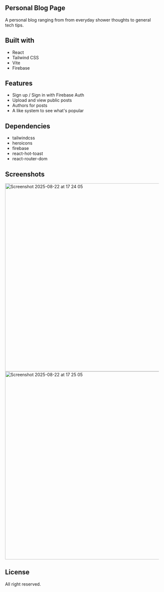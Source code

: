 ## Personal Blog Page

A personal blog ranging from from everyday shower thoughts to general tech tips.

## Built with
- React
- Tailwind CSS
- Vite
- Firebase

## Features
- Sign up / Sign in with Firebase Auth
- Upload and view public posts
- Authors for posts
- A like system to see what's popular
  
## Dependencies
- tailwindcss
- heroicons
- firebase
- react-hot-toast
- react-router-dom

## Screenshots
<img width="1147" height="614" alt="Screenshot 2025-08-22 at 17 24 05" src="https://github.com/user-attachments/assets/3f830a4d-4328-4f69-a4aa-91d80bfa9537" />
<img width="1147" height="614" alt="Screenshot 2025-08-22 at 17 25 05" src="https://github.com/user-attachments/assets/b5074698-0796-4817-a2e2-e6edf63acfb3" />

## License
All right reserved.
